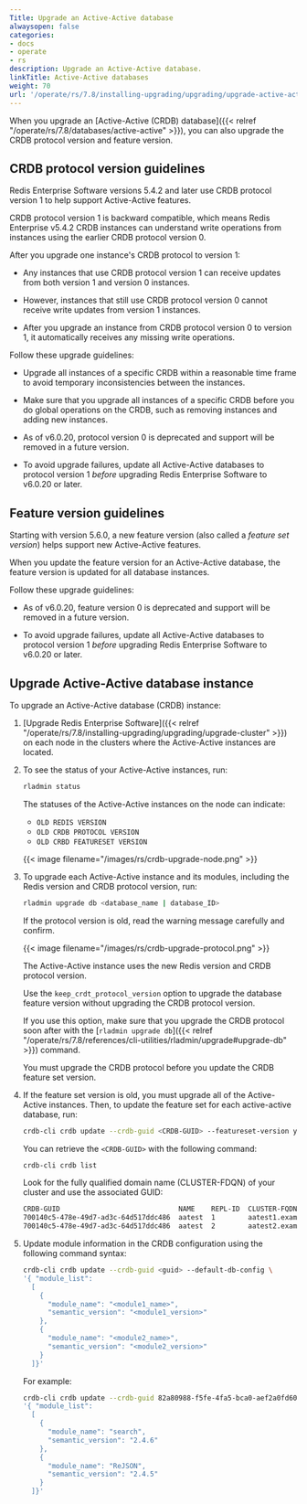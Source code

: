 ```yaml
---
Title: Upgrade an Active-Active database
alwaysopen: false
categories:
- docs
- operate
- rs
description: Upgrade an Active-Active database.
linkTitle: Active-Active databases
weight: 70
url: '/operate/rs/7.8/installing-upgrading/upgrading/upgrade-active-active/'
---
```


When you upgrade an [Active-Active (CRDB) database]({{< relref "/operate/rs/7.8/databases/active-active" >}}), you can also upgrade the CRDB protocol version and feature version.

## CRDB protocol version guidelines

Redis Enterprise Software versions 5.4.2 and later use CRDB protocol version 1 to help support Active-Active features.

CRDB protocol version 1 is backward compatible, which means Redis Enterprise v5.4.2 CRDB instances can understand write operations from instances using the earlier CRDB protocol version 0.

After you upgrade one instance's CRDB protocol to version 1:

- Any instances that use CRDB protocol version 1 can receive updates from both version 1 and version 0 instances.

- However, instances that still use CRDB protocol version 0 cannot receive write updates from version 1 instances.

- After you upgrade an instance from CRDB protocol version 0 to version 1, it automatically receives any missing write operations.

Follow these upgrade guidelines:

- Upgrade all instances of a specific CRDB within a reasonable time frame to avoid temporary inconsistencies between the instances.

- Make sure that you upgrade all instances of a specific CRDB before you do global operations on the CRDB, such as removing instances and adding new instances.

- As of v6.0.20, protocol version 0 is deprecated and support will be removed in a future version.

- To avoid upgrade failures, update all Active-Active databases to protocol version 1 _before_ upgrading Redis Enterprise Software to v6.0.20 or later.

## Feature version guidelines

Starting with version 5.6.0, a new feature version (also called a _feature set version_) helps support new Active-Active features.

When you update the feature version for an Active-Active database, the feature version is updated for all database instances.
    
Follow these upgrade guidelines:

- As of v6.0.20, feature version 0 is deprecated and support will be removed in a future version.

- To avoid upgrade failures, update all Active-Active databases to protocol version 1 _before_ upgrading Redis Enterprise Software to v6.0.20 or later.

## Upgrade Active-Active database instance

To upgrade an Active-Active database (CRDB) instance:

1. [Upgrade Redis Enterprise Software]({{< relref "/operate/rs/7.8/installing-upgrading/upgrading/upgrade-cluster" >}}) on each node in the clusters where the Active-Active instances are located.

1. To see the status of your Active-Active instances, run: 

    ```sh
    rladmin status
    ```

    The statuses of the Active-Active instances on the node can indicate:

    - `OLD REDIS VERSION`
    - `OLD CRDB PROTOCOL VERSION`
    - `OLD CRBD FEATURESET VERSION`

    {{< image filename="/images/rs/crdb-upgrade-node.png" >}}

1. To upgrade each Active-Active instance and its modules, including the Redis version and CRDB protocol version, run:

    ```sh
    rladmin upgrade db <database_name | database_ID>
    ```

    If the protocol version is old, read the warning message carefully and confirm.

    {{< image filename="/images/rs/crdb-upgrade-protocol.png" >}}

    The Active-Active instance uses the new Redis version and CRDB protocol version.

    Use the `keep_crdt_protocol_version` option to upgrade the database feature version 
without upgrading the CRDB protocol version.

    If you use this option, make sure that you upgrade the CRDB protocol soon after with the [`rladmin upgrade db`]({{< relref "/operate/rs/7.8/references/cli-utilities/rladmin/upgrade#upgrade-db" >}}) command.

    You must upgrade the CRDB protocol before you update the CRDB feature set version.

1. If the feature set version is old, you must upgrade all of the Active-Active instances. Then, to update the feature set for each active-active database, run:

    ```sh
    crdb-cli crdb update --crdb-guid <CRDB-GUID> --featureset-version yes
    ```

    You can retrieve the `<CRDB-GUID>` with the following command:

    ```sh
    crdb-cli crdb list
    ```

    Look for the fully qualified domain name (CLUSTER-FDQN) of your cluster and use the associated GUID:

    ```sh
    CRDB-GUID                             NAME    REPL-ID  CLUSTER-FQDN
    700140c5-478e-49d7-ad3c-64d517ddc486  aatest  1        aatest1.example.com
    700140c5-478e-49d7-ad3c-64d517ddc486  aatest  2        aatest2.example.com
    ```

1. Update module information in the CRDB configuration using the following command syntax:

    ```sh
    crdb-cli crdb update --crdb-guid <guid> --default-db-config \
    '{ "module_list": 
      [
        { 
          "module_name": "<module1_name>",
          "semantic_version": "<module1_version>" 
        },
        { 
          "module_name": "<module2_name>",
          "semantic_version": "<module2_version>" 
        }
      ]}'
    ```

    For example:

    ```sh
    crdb-cli crdb update --crdb-guid 82a80988-f5fe-4fa5-bca0-aef2a0fd60db --default-db-config \
    '{ "module_list": 
      [
        {
          "module_name": "search",
          "semantic_version": "2.4.6"
        },
        {
          "module_name": "ReJSON",
          "semantic_version": "2.4.5"
        }
      ]}' 
    ```

